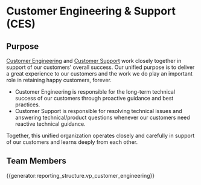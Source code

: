# Customer Engineering & Support (CES)

## Purpose

[Customer Engineering](ce/index.md) and [Customer Support](support/index.md) work closely together in support of our customers' overall success. Our unified purpose is to deliver a great experience to our customers and the work we do play an important role in retaining happy customers, forever.

- Customer Engineering is responsible for the long-term technical success of our customers through proactive guidance and best practices.
- Customer Support is responsible for resolving technical issues and answering technical/product questions whenever our customers need reactive technical guidance.

Together, this unified organization operates closely and carefully in support of our customers and learns deeply from each other.

## Team Members
{{generator:reporting_structure.vp_customer_engineering}}
